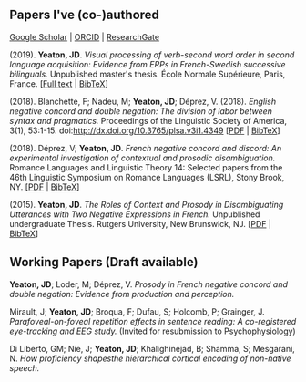 ## Papers I've (co-)authored

[Google Scholar](https://scholar.google.fr/citations?user=YkzLBuwAAAAJ&hl=en) | 
[ORCID](https://orcid.org/0000-0002-6650-8080) | 
[ResearchGate](https://www.researchgate.net/profile/Jeremy_Yeaton)

(2019). **Yeaton, JD**. _Visual processing of verb-second word order in second language acquisition: Evidence from ERPs in French-Swedish successive bilinguals._ Unpublished master's thesis. École Normale Supérieure, Paris, France. [[Full text](https://JeremyYeaton.github.io/papers/Yeaton_MasterThesis.pdf) | [BibTeX](https://JeremyYeaton.github.io/papers/YeatonAll.bib)]

(2018). Blanchette, F; Nadeu, M; **Yeaton, JD**; Déprez, V. (2018). _English negative concord and double negation: The division of labor between syntax and pragmatics._ Proceedings of the Linguistic Society of America, 3(1), 53:1-15. doi:http://dx.doi.org/10.3765/plsa.v3i1.4349 [[PDF](https://JeremyYeaton.github.io/papers/LSA2018_EnglishNCandDN.pdf) | [BibTeX](https://JeremyYeaton.github.io/papers/YeatonAll.bib)]

(2018). Déprez, V; **Yeaton, JD**. _French negative concord and discord: An experimental
investigation of contextual and prosodic disambiguation._ Romance Languages and Linguistic
Theory 14: Selected papers from the 46th Linguistic Symposium on Romance Languages (LSRL),
Stony Brook, NY. [[PDF](https://JeremyYeaton.github.io/papers/lsrl_46.pdf) | [BibTeX](https://JeremyYeaton.github.io/papers/YeatonAll.bib)]

(2015). **Yeaton, JD**. _The Roles of Context and Prosody in Disambiguating Utterances with Two Negative Expressions in French._ Unpublished undergraduate Thesis. Rutgers University, New Brunswick, NJ. [[PDF](https://JeremyYeaton.github.io/papers/Yeaton_UndergradThesis.pdf) | [BibTeX](https://JeremyYeaton.github.io/papers/YeatonAll.bib)]

## Working Papers (Draft available)
**Yeaton, JD**; Loder, M; Déprez, V. _Prosody in French negative concord and double negation:  Evidence from production and perception._

Mirault, J; **Yeaton, JD**; Broqua, F; Dufau, S; Holcomb, P; Grainger, J. _Parafoveal-on-foveal repetition effects in sentence reading:  A co-registered eye-tracking and EEG study._ (Invited for resubmission to Psychophysiology)

Di Liberto, GM; Nie, J; **Yeaton, JD**; Khalighinejad, B; Shamma, S; Mesgarani, N. _How proficiency shapesthe hierarchical cortical encoding of non-native speech._
